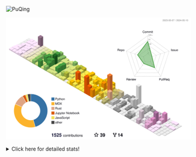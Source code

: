 ![PuQing](https://user-images.githubusercontent.com/27223114/171565019-9a56fae6-b08b-421f-99db-7e830da42371.png)

![](./profile-3d-contrib/profile-season-animate.svg)

<details>
<summary>Click here for detailed stats!</summary>

<!--START_SECTION:waka-->
![Lines of code](https://img.shields.io/badge/From%20Hello%20World%20I%27ve%20Written-1.4%20million%20lines%20of%20code-blue)

**🐱 My GitHub Data** 

> 📦 374.7 kB Used in GitHub's Storage 
 > 
> 🏆 352 Contributions in the Year 2024
 > 
> 🚫 Not Opted to Hire
 > 
> 📜 47 Public Repositories 
 > 
> 🔑 29 Private Repositories 
 > 
**I'm an Early 🐤** 

```text
🌞 Morning                592 commits         ██░░░░░░░░░░░░░░░░░░░░░░░   07.69 % 
🌆 Daytime                3571 commits        ████████████░░░░░░░░░░░░░   46.39 % 
🌃 Evening                1584 commits        █████░░░░░░░░░░░░░░░░░░░░   20.58 % 
🌙 Night                  1951 commits        ██████░░░░░░░░░░░░░░░░░░░   25.34 % 
```


📊 **This Week I Spent My Time On** 

```text
💬 Programming Languages: 
Browsing                 8 hrs 36 mins       ██████████░░░░░░░░░░░░░░░   39.96 % 
Python                   4 hrs 27 mins       █████░░░░░░░░░░░░░░░░░░░░   20.70 % 
Other                    3 hrs 51 mins       ████░░░░░░░░░░░░░░░░░░░░░   17.92 % 
GitHubing                1 hr 44 mins        ██░░░░░░░░░░░░░░░░░░░░░░░   08.13 % 
Searching                1 hr 13 mins        █░░░░░░░░░░░░░░░░░░░░░░░░   05.71 % 

🔥 Editors: 
Chrome                   12 hrs 43 mins      ███████████████░░░░░░░░░░   59.15 % 
VS Code                  4 hrs 52 mins       ██████░░░░░░░░░░░░░░░░░░░   22.64 % 
fish                     3 hrs 23 mins       ████░░░░░░░░░░░░░░░░░░░░░   15.78 % 
Obsidian                 31 mins             █░░░░░░░░░░░░░░░░░░░░░░░░   02.43 % 

💻 Operating System: 
Mac                      16 hrs 45 mins      ███████████████████░░░░░░   77.82 % 
Linux                    4 hrs 14 mins       █████░░░░░░░░░░░░░░░░░░░░   19.67 % 
WSL                      32 mins             █░░░░░░░░░░░░░░░░░░░░░░░░   02.51 % 
```


<!--END_SECTION:waka-->
</details>
